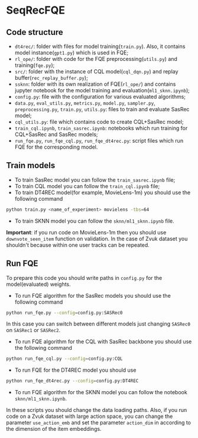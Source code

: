 # SeqRecFQE

## Code structure

- `dt4rec/`: folder with files for model training(`train.py`). Also, it contains model instance(`gpt1.py`) which is used in FQE;
- `rl_ope/`: folder with code for the FQE preprocessing(`utils.py`) and training(`fqe.py`);
- `src/`: folder with the instance of CQL model(`cql_dqn.py`) and replay buffer(`rec_replay_buffer.py`);
- `ssknn`: folder with its own realization of FQE(`rl_ope/`) and contains jupyter notebook for the model training and evaluation(`ml1_sknn.ipynb`);
- `config.py`: file with the configuration for various evaluated algorithms;
- `data.py`, `eval_utils.py`, `metrics.py`, `model.py`, `sampler.py`, `preprocessing.py`, `train.py`, `utils.py`: files to train and evaluate SasRec model;
- `cql_utils.py`: file which contains code to create CQL+SasRec model;
- `train_cql.ipynb`, `train_sasrec.ipynb`: notebooks which run training for CQL+SasRec and SasRec models;
- `run_fqe.py`, `run_fqe_cql.py`, `run_fqe_dt4rec.py`: script files which run FQE for the corresponding model.


## Train models
- To train SasRec model you can follow the `train_sasrec.ipynb` file;
- To train CQL model you can follow the `train_cql.ipynb` file;
- To train DT4REC model(for example, MovieLens-1m) you should use the following command
```bash
python train.py <name_of_experiment> movielens -tbs=64
```
- To train SKNN model you can follow the `sknn/ml1_sknn.ipynb` file.

**Important**: if you run code on MovieLens-1m then you should use `downvote_seen_item` function on validation. In the case of Zvuk dataset you shouldn't because within one user tracks can be repeated.

## Run FQE
To prepare this code you should write paths in `config.py` for the model(evaluated) weights.

- To run FQE algorithm for the SasRec models you should use the following command
```bash
python run_fqe.py --config=config.py:SASRec0
```
In this case you can switch between different models just changing `SASRec0` on `SASRec1` or `SASRec2`.
- To run FQE algorithm for the CQL with SasRec backbone you should use the following command
```bash
python run_fqe_cql.py --config=config.py:CQL
```
- To run FQE for the DT4REC model you should use
```bash
python run_fqe_dt4rec.py --config=config.py:DT4REC
```
- To run FQE algorithm for the SKNN model you can follow the notebook `sknn/ml1_sknn.ipynb`.

In these scripts you should change the data loading paths. Also, if you run code on a Zvuk dataset with large action space, you can change the parameter `use_action_emb` and set the parameter `action_dim` in according to the dimension of the item embeddings.